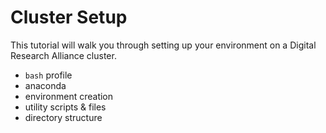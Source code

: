 # Cluster Setup

This tutorial will walk you through setting up your
environment on a Digital Research Alliance cluster.

- `bash` profile
- anaconda
- environment creation
- utility scripts & files
- directory structure
